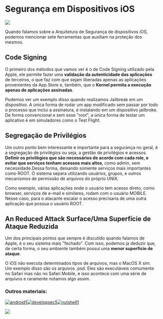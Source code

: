 # Segurança em Dispositivos iOS 

<p align="center">
	
![](https://cdn-images-1.medium.com/max/640/1*8IBTekrtpUvI6my1IFP1GA.gif)
	
</p>

Quando falamos sobre a Arquitetura de Segurança de dispositivos iOS, podemos mencionar sete ferramentas que auxiliam na proteção dos mesmos. 

## Code Signing

O primeiro dos métodos que vamos ver é o de Code Signing utilizado pela Apple, ele permite fazer uma **validação da autenticidade das aplicações** de terceiros, o que faz com que sejam liberadas apenas as aplicações provenientes da App Store e, também, que o **Kernel permita a execução apenas de aplicações assinadas**. 

Podemos ver um exemplo disso quando realizamos Jailbreak em um dispositivo. A única forma de rodar um app modificado sem passar por todo o processo que inclui a assinatura, é instalando em um dispositivo jailbroke. De forma convencional e sem esse "root", a única forma de testar um aplicativo é em simuladores como o Test Flight. 

## Segregação de Privilégios 

Um outro ponto bem interessante e importante para a segurança no geral, é a segregação de privilégios ou seja, a gestão de privilégios e acessos. **Definir os privilégios que são necessários de acordo com cada role, e evitar que serviços tenham acessos mais altos**, como admin, sem necessidade.Dessa forma, deixando somente serviços mais importantes como ROOT.
O sistema separa utilizando usuários, grupos, e outros mecanismos de permissão de arquivos do próprio UNIX.

Como exemplo, várias aplicações onde o usuário tem acesso direto, como browser, serviços de e-mail e similares, rodam com o usuário MOBILE. 
Nesse caso, para o atacante escalar o acesso precisaria de uma outra aplicação que possua o usuário ROOT.

## An Reduced Attack Surface/Uma Superfície de Ataque Reduzida

Um dos principais pontos que sempre é discutido quando falamos de Apple, é o seu sistema mais "fechado". Com isso, podemos ja deduzir que, de certa forma, o seu ambiente também possui uma **menor superfície de ataque**.

O iOS não executa determinados tipos de arquivos, mas o MacOS X sim. Um exemplo disso são os arquivos .psd. Eles são executáveis comumente no Safari mas não no Safari Mobile, e isso acontece com uma série de arquivos e raramente notamos algo assim.




### Outros materiais:  


[![android1](https://user-images.githubusercontent.com/37185061/175828137-0d7e48f0-77a0-4ef3-85ff-28f1fe722adc.png)](https://github.com/wh0isdxk/AndroidRevEngineering)[![developsec1](https://user-images.githubusercontent.com/37185061/175828232-6dda3fd1-e9ee-4ea3-b862-5f335b335695.png)](https://github.com/wh0isdxk/DesenvolvimentoSeguro)[![nutshell1](https://user-images.githubusercontent.com/37185061/175828140-4505c986-191b-4c92-9f51-0345837e2ceb.png)](https://github.com/wh0isdxk/InfosecInANutshell)





<p align="center">

<a href="https://www.buymeacoffee.com/wh0isdxk"><img src="https://img.buymeacoffee.com/button-api/?text=Buy me a coffee&emoji=&slug=wh0isdxk&button_colour=FF5F5F&font_colour=ffffff&font_family=Poppins&outline_colour=000000&coffee_colour=FFDD00"></a>

</p>
